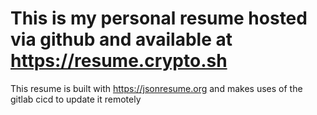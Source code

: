 # This is my personal resume hosted via github and available at https://resume.crypto.sh

This resume is built with https://jsonresume.org and makes uses of the gitlab cicd to update it remotely



